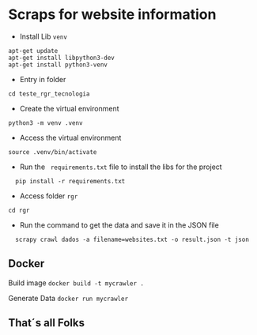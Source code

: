 # Scraps for website information 

* Install Lib ``venv``
````
apt-get update
apt-get install libpython3-dev
apt-get install python3-venv
````
* Entry in folder
````
cd teste_rgr_tecnologia
````
* Create the virtual environment
````
python3 -m venv .venv
````
* Access the virtual environment
````
source .venv/bin/activate
````
* Run the `` requirements.txt`` file to install the libs for the project
````
  pip install -r requirements.txt
````
* Access folder ``rgr``
````
cd rgr
````
* Run the command to get the data and save it in the JSON file
````
  scrapy crawl dados -a filename=websites.txt -o result.json -t json   
````

## Docker

Build image
``
docker build -t mycrawler .
``

Generate Data
``
docker run mycrawler
``

## That´s all Folks